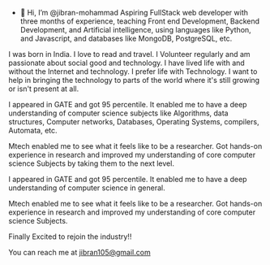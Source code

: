 - 👋 Hi, I’m @jibran-mohammad
Aspiring FullStack web developer with three months of experience, teaching Front end Development, Backend Development, and Artificial intelligence, using languages like Python, and Javascript, and databases like MongoDB, PostgreSQL, etc.

I was born in India. I love to read and travel. I Volunteer regularly and am passionate about social good and technology. I have lived life with and without the Internet and technology. I prefer life with Technology. I want to help in bringing the technology to parts of the world where it's still growing or isn't present at all.

I appeared in GATE and got 95 percentile. It enabled me to have a deep understanding of computer science subjects like Algorithms, data structures, Computer networks, Databases, Operating Systems, compilers, Automata, etc.

Mtech enabled me to see what it feels like to be a researcher. Got hands-on experience in research and improved my understanding of core computer science Subjects by taking them to the next level.

I appeared in GATE and got 95 percentile. It enabled me to have a deep understanding of computer science in general.

Mtech enabled me to see what it feels like to be a researcher. Got hands-on experience in research and improved my understanding of core computer science Subjects.

Finally Excited to rejoin the industry!!

You can reach me at jibran105@gmail.com
<!---
jibran-mohammad/jibran-mohammad is a ✨ special ✨ repository because its `README.md` (this file) appears on your GitHub profile.
You can click the Preview link to take a look at your changes.
--->
